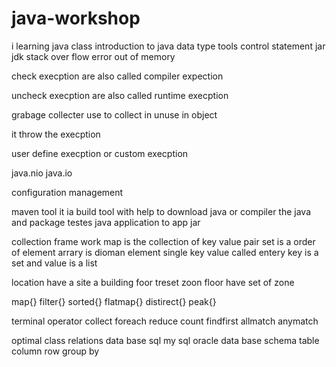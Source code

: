 # java-workshop
i learning java class 
introduction to java
data type
tools
control statement
jar
jdk
stack over flow error
out of memory

check execption are also called compiler expection

uncheck execption are also called runtime execption

grabage collecter use to collect in unuse in object 

it throw the execption

user define execption or custom execption

java.nio
java.io

configuration management

maven tool it ia build tool with help to download java or compiler the java and package testes java application to app jar


collection frame work
map is the collection of key value pair
set is a order of element
arrary is dioman element
single key value called entery
key is a set and value is a list

location have a site a building foor treset zoon floor have set of zone

map{}
filter{}
sorted{}
flatmap{}
distirect{}
peak{}

terminal operator
collect
foreach
reduce
count
findfirst
allmatch
anymatch

optimal class
relations data base
sql
my sql
oracle
data base  schema
table
column
row
group by

